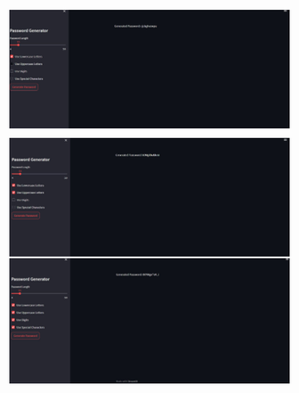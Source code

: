 ![.](https://github.com/anushkakaushik200219/CODSOFT/blob/main/Python/Task%203/output/image.jpg)

![.](https://github.com/anushkakaushik200219/CODSOFT/blob/main/Python/Task%203/output/image_001.jpg)
![.](https://github.com/anushkakaushik200219/CODSOFT/blob/main/Python/Task%203/output/image_002.jpg)
